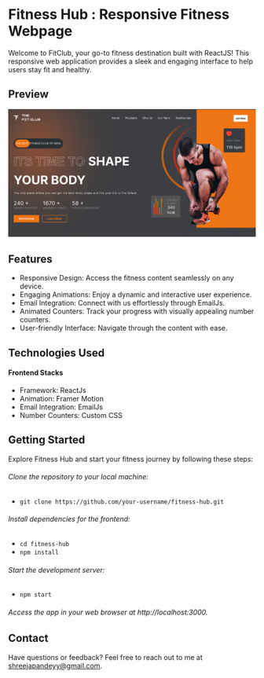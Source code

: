 # Fitness Hub : Responsive Fitness Webpage

Welcome to FitClub, your go-to fitness destination built with ReactJS! This responsive web application provides a sleek and engaging interface to help users stay fit and healthy.

## Preview
![Fitness Hub](home.png)

## Features
- Responsive Design: Access the fitness content seamlessly on any device.
- Engaging Animations: Enjoy a dynamic and interactive user experience.
- Email Integration: Connect with us effortlessly through EmailJs.
- Animated Counters: Track your progress with visually appealing number counters.
- User-friendly Interface: Navigate through the content with ease.

## Technologies Used
#### Frontend Stacks
- Framework: ReactJs
- Animation: Framer Motion
- Email Integration: EmailJs
- Number Counters: Custom CSS

## Getting Started
Explore Fitness Hub and start your fitness journey by following these steps:

###### Clone the repository to your local machine:
- `git clone https://github.com/your-username/fitness-hub.git`

###### Install dependencies for the frontend:
- `cd fitness-hub`
- `npm install`

###### Start the development server:
- `npm start`

###### Access the app in your web browser at http://localhost:3000.

## Contact
Have questions or feedback? Feel free to reach out to me at shreejapandeyy@gmail.com.

